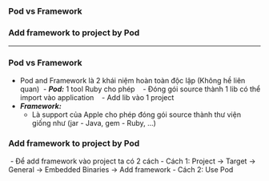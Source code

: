 ### Pod vs Framework
### Add framework to project by Pod

----------------

### Pod vs Framework
  - Pod and Framework là 2 khái niệm hoàn toàn độc lập (Không hề liên quan)
  - ***Pod:*** 1 tool Ruby cho phép 
    - Đóng gói source thành 1 lib có thể import vào application
    - Add lib vào 1 project
  - ***Framework:***
    - Là support của Apple cho phép đóng gói source thành thư viện giống như (jar - Java, gem - Ruby, ...)
   
### Add framework to project by Pod
  - Để add framework vào project ta có 2 cách
    - Cách 1: Project -> Target -> General -> Embedded Binaries -> Add framework
    - Cách 2: Use Pod
